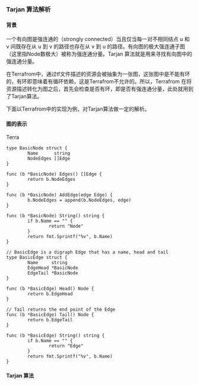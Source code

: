 ### Tarjan 算法解析

#### 背景

一个有向图是强连通的（strongly connected）当且仅当每一对不相同结点 u 和 v 间既存在从 u 到 v 的路径也存在从 v 到 u 的路径。有向图的极大强连通子图（这里指Node数极大）被称为强连通分量。Tarjan 算法就是用来寻找有向图中的强连通分量。

在Terrafrom中，通过tf文件描述的资源会被抽象为一张图，这张图中是不能有环的，有环即意味着有循环依赖，这是Terrafrom不允许的。所以，Terrafrom 在将资源描述转化为图之后，首先会检查是否有环，即是否有强连通分量，此处就用到了Tarjan算法。

下面以Terrafrom中的实现为例，对Tarjan算法做一定的解析。

#### 图的表示

Terra

```
type BasicNode struct {
        Name      string
        NodeEdges []Edge
}

func (b *BasicNode) Edges() []Edge {
        return b.NodeEdges
}

func (b *BasicNode) AddEdge(edge Edge) {
        b.NodeEdges = append(b.NodeEdges, edge)
}

func (b *BasicNode) String() string {
        if b.Name == "" {
                return "Node"
        }
        return fmt.Sprintf("%v", b.Name)
}

// BasicEdge is a digraph Edge that has a name, head and tail
type BasicEdge struct {
        Name     string
        EdgeHead *BasicNode
        EdgeTail *BasicNode
}

func (b *BasicEdge) Head() Node {
        return b.EdgeHead
}

// Tail returns the end point of the Edge
func (b *BasicEdge) Tail() Node {
        return b.EdgeTail
}

func (b *BasicEdge) String() string {
        if b.Name == "" {
                return "Edge"
        }
        return fmt.Sprintf("%v", b.Name)
}
```

#### Tarjan 算法
